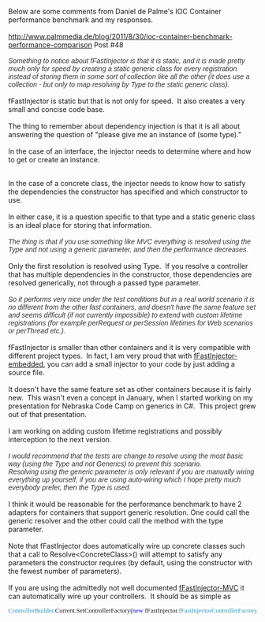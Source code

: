<html><body><p>Below are some comments from Daniel de Palme's IOC Container performance benchmark and my responses.<br />
<br />
<a href="http://www.palmmedia.de/blog/2011/8/30/ioc-container-benchmark-performance-comparison">http://www.palmmedia.de/blog/2011/8/30/ioc-container-benchmark-performance-comparison</a> Post #48<br />
<i><span style="background-color: white; color: #333333; font-family: Verdana, Arial, sans-serif; font-size: 14px; text-align: justify;"><br /></span></i>
<i><span style="background-color: white; color: #333333; font-family: Verdana, Arial, sans-serif; font-size: 14px; text-align: justify;">Something to notice about fFastInjector is that it is static, and it is made pretty much only for speed by creating a static generic class for every registration instead of storing them in some sort of collection like all the other (it does use a collection - but only to map resolving by Type to the static generic class). </span></i><br />
<i><br /></i>
fFastInjector is static but that is not only for speed.  It also creates a very small and concise code base. <br />
<br />
The thing to remember about dependency injection is that it is all about answering the question of &quot;please give me an instance of (some type).&quot; <br />
<br />
In the case of an interface, the injector needs to determine where and how to get or create an instance.<br />
<br /></p>
<div style="text-align: start;">
In the case of a concrete class, the injector needs to know how to satisfy the dependencies the constructor has specified and which constructor to use.</div>
<div style="text-align: start;">
<br /></div>
<div style="text-align: start;">
In either case, it is a question specific to that type and a static generic class is an ideal place for storing that information.</div>
<br style="background-color: white; color: #333333; font-family: Verdana, Arial, sans-serif; font-size: 14px; text-align: justify;" />
<span style="background-color: white; color: #333333; font-family: Verdana, Arial, sans-serif; font-size: 14px; font-style: italic; text-align: justify;">The thing is that if you use something like MVC everything is resolved using the Type and not using a generic parameter, and then the performance decreases.&nbsp;</span><br />
<i><br /></i>
Only the first resolution is resolved using Type. &nbsp;If you resolve a controller that has multiple dependencies in the constructor, those dependencies are resolved generically, not through a passed type parameter.<br />
<br style="background-color: white; color: #333333; font-family: Verdana, Arial, sans-serif; font-size: 14px; text-align: justify;" />
<span style="background-color: white; color: #333333; font-family: Verdana, Arial, sans-serif; font-size: 14px; font-style: italic; text-align: justify;">So it performs very nice under the test conditions but in a real world scenario it is no different from the other fast containers, and doesn't have the same feature set and seems difficult (if not currently impossible) to extend with custom lifetime registrations (for example perRequest or perSession lifetimes for Web scenarios or perThread etc.).&nbsp;</span><br />
<i><br /></i>
fFastInjector is smaller than other containers and it is very compatible with different project types. &nbsp;In fact, I am very proud that with <a href="http://nuget.org/packages/fFastInjector-Embedded/">fFastInjector-embedded</a>, you can add a small injector to your code by just adding a source file.<br />
<div style="text-align: start;">
<br /></div>
<div style="text-align: start;">
It doesn't have the same feature set as other containers because it is fairly new. &nbsp;This wasn't even a concept in January, when I started working on my presentation for Nebraska Code Camp on generics in C#. &nbsp;This project grew out of that presentation.</div>
<div style="text-align: start;">
<br /></div>
<div style="text-align: start;">
I am working on adding custom lifetime registrations and possibly interception to the next version.</div>
<br style="background-color: white; color: #333333; font-family: Verdana, Arial, sans-serif; font-size: 14px; text-align: justify;" />
<span style="background-color: white; color: #333333; font-family: Verdana, Arial, sans-serif; font-size: 14px; font-style: italic; text-align: justify;">I would recommend that the tests are change to resolve using the most basic way (using the Type and not Generics) to prevent this scenario.&nbsp;</span><br />
<span style="background-color: white; color: #333333; font-family: Verdana, Arial, sans-serif; font-size: 14px; font-style: italic; text-align: justify;">Resolving using the generic parameter is only relevant if you are manually wiring everything up yourself, if you are using auto-wiring which I hope pretty much everybody prefer, then the Type is used.&nbsp;</span><br />
<br />
I think it would be reasonable for the performance benchmark to have 2 adapters for containers that support generic resolution.  One could call the generic resolver and the other could call the method with the type parameter.<br />
<br />
Note that fFastInjector does automatically wire up concrete classes such that a call to Resolve&lt;ConcreteClass&gt;() will attempt to satisfy any parameters the constructor&nbsp;requires&nbsp;(by default, using the constructor with the fewest number of parameters).<br />
<div>
<br />
If you are using the admittedly not well documented <a href="https://nuget.org/packages/fFastInjector-MVC/">fFastInjector-MVC</a>&nbsp;it can automatically wire up your controllers. &nbsp;It should be as simple as&nbsp;</div>
<div>
<pre style="background-color: white; background-position: initial initial; background-repeat: initial initial; font-family: Consolas; font-size: 13px;"><span style="color: #2b91af;">ControllerBuilder</span>.Current.SetControllerFactory(<span style="color: blue;">new</span>&nbsp;fFastInjector.<span style="color: #2b91af;">fFastInjectorControllerFactory</span>());
</pre>
<pre style="background-color: white; background-position: initial initial; background-repeat: initial initial; font-family: Consolas; font-size: 13px;">
</pre>
<pre style="background-color: white; background-position: initial initial; background-repeat: initial initial; font-family: Consolas; font-size: 13px;">
</pre>
<br /></div>
</body></html>